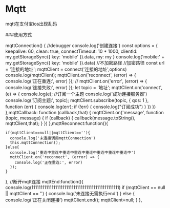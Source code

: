 # Mqtt
mqtt在支付宝ios出现乱码


###使用方式


mqttConnection() {
      //debugger
      console.log('创建连接')
      const options = {
        keepalive: 60,
        clean: true, 
        connectTimeout: 10 * 1000,
        clientId:  my.getStorageSync({ key: 'mobile' }).data,
        my: my
      }
      console.log('mobile:' +  my.getStorageSync({ key: 'mobile' }).data)
      //不加密路径
      //加密路径
      const url = '连接的地址';
      mqttClient = connect('连接的地址',options)
      console.log(mqttClient);
      mqttClient.on('reconnect', (error) => {
        console.log('正在重连:', error)
      });
      //
      mqttClient.on('error', (error) => {
        console.log('连接失败:', error)
      });
      let topic = '地址';
      mqttClient.on('connect', (e) => {
        console.log(e);
        //订阅一个主题
        console.log('成功连接服务器')
        console.log('订阅主题:', topic);
        mqttClient.subscribe(topic, { qos: 1 }, function (err) {
          console.log(err);
          if (!err) {
            console.log("订阅成功")
          }
        })
      })
    },mqttCallback: function (callback,that) {
    mqttClient.on('message', function (topic, message) {
      if (callback) {
        callback(message.toString(), mqttClient,that);
      }
    })
  },mqttReconnect:function(){

    if(mqttClient==null||mqttClient==''){
      console.log('未连接调用mqttConnection')
      this.mqttConnection();
    }else{
      console.log('重连中重连中重连中重连中重连中重连中重连中重连中')
      mqttClient.on('reconnect', (error) => {
        console.log('正在重连:', error)
      });
    }
  },
  //断开mqtt连接
  mqttEnd:function(){
    console.log(111111111111111111111111111111111111111111111111)
    if (mqttClient == null || mqttClient == '') {
      console.log('未连接无需执行end')
    } else {
      console.log('正在关闭连接')
      mqttClient.end();
      mqttClient=null;
    }
  },
